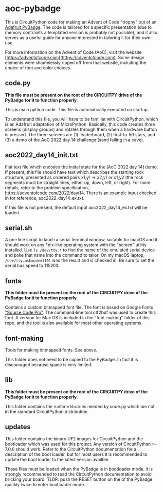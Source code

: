 # aoc-pybadge

This is CircuitPython code for making an Advent of Code "trophy" out of an 
[Adafruit PyBadge](https://www.adafruit.com/product/4623).  The code is 
tailored for a specific presentation (due to memory contraints a templated
version is probably not possible), and it also serves as a useful guide
for anyone interested in tailoring it for their own use.

For more information on the Advent of Code (AoC), visit the website 
[https://adventofcode.com](https://adventofcode.com).  Some design elements
were shamelessly ripped off from that website, including the choice of font 
and color choices.

## code.py
__This file must be present on the root of the CIRCUITPY drive of the PyBadge for it to function properly.__

This is main python code.  This file is automatically executed on startup.

To understand this file, you will have to be familiar with CircuitPython, which
is an Adafruit adaptation of MicroPython.  Basically, this code creates three
screens (display groups) and rotates through them when a hardware button is 
pressed. The three screens are (1) leaderboard, (2) first-to-50 stars, and 
(3) a demo of the AoC 2022 day 14 challenge (sand falling in a cave).

## aoc2022_day14_init.txt
Flat text file which encodes the intital state for the [AoC 2022 day 14] demo.
If present, this file should have text which describes the starting rock structure,
presented as ordered pairs x1,y1 -> x2,y1 or x1,y2 (the rock segments must be
straight lines, either up, down, left, or right).  For more details, refer to the
problem specification, https://adventofcode.com/2022/day/14. 
There is an example input checked in for reference, aoc2022_day14_ex.txt.

If this file is not present, the default input aoc2022_day14_ex.txt will be loaded..

## serial.sh
A one line script to lauch a serial terminal window, suitable for macOS and 
it should work on any *nix-like operating system with the "screen" utility
installed.  Use `ls /dev/tty.*` to find the name of the emulated serial
device and poke that name into the command to tailor.  On my macOS laptop,
`/dev/tty.usbmodem1101` was the result and is checked in.  Be sure to set
the serial bus speed to 115200.

## fonts
__This folder must be present on the root of the CIRCUITPY drive of the PyBadge for it to function properly.__

Contains a custom bitmapped font file.  The font is based on Google Fonts 
["Source Code Pro"](https://fonts.google.com/specimen/Source+Code+Pro).
The command-line tool otf2bdf was used to create this font.  A version for 
Mac OS is included in the "font-making" folder of this repo, and  the tool is
also available for most other operating systems.

## font-making
Tools for making bitmapped fonts.  See above.

This folder does not need to be copied to the PyBadge.  In fact it is discouraged because space is very limited.

## lib
__This folder must be present on the root of the CIRCUITPY drive of the PyBadge for it to function properly.__

This folder contains the runtime libraries needed by code.py which are not in 
the standard CircuitPython distribution.

## updates
This folder contains the binary UF2 images for CircuitPython and the bootloader
which was used for this project.  Any version of CircuitPython >= 7.0.0 should 
work.  Refer to the CircuitPython documentation for a description of the boot
loader, but for most users it is recommended to update the boot loader to the 
latest version availble.

These files must be loaded when the PyBadge is in bootloader mode.  It is strongly recommended
to read the CircuitPython documentation to avoid bricking your board.  TLDR: push the RESET
button on the of the PyBadge quickly twice to enter bootloader mode.

